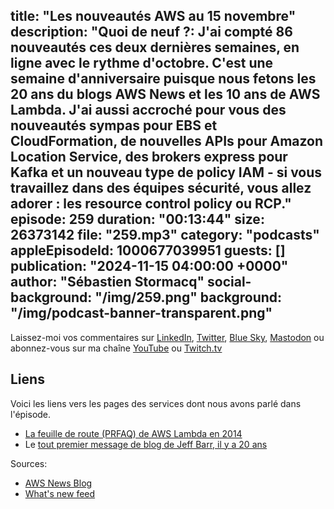 title: "Les nouveautés AWS au 15 novembre"
description: "Quoi de neuf ?: J'ai compté 86 nouveautés ces deux dernières semaines, en ligne avec le rythme d'octobre. C'est une semaine d'anniversaire puisque nous fetons les 20 ans du blogs AWS News et les 10 ans de AWS Lambda. J'ai aussi accroché pour vous des nouveautés sympas pour EBS et CloudFormation, de nouvelles APIs pour Amazon Location Service, des brokers express pour Kafka et un nouveau type de policy IAM - si vous travaillez dans des équipes sécurité, vous allez adorer : les resource control policy ou RCP."
episode: 259
duration: "00:13:44"
size: 26373142
file: "259.mp3"
category: "podcasts"
appleEpisodeId: 1000677039951
guests: []
publication: "2024-11-15 04:00:00 +0000"
author: "Sébastien Stormacq"
social-background: "/img/259.png"
background: "/img/podcast-banner-transparent.png"
---

Laissez-moi vos commentaires sur [LinkedIn](https://www.linkedin.com/in/sebastienstormacq/), [Twitter](https://twitter.com/sebsto), [Blue Sky](https://bsky.app/profile/sebsto.bsky.social), [Mastodon](https://awscommunity.social/@sebsto) ou abonnez-vous sur ma chaîne [YouTube](https://www.youtube.com/sebsto) ou [Twitch.tv](https://www.twitch.tv/sebAWS)

## Liens

Voici les liens vers les pages des services dont nous avons parlé dans l'épisode.

- [La feuille de route (PRFAQ) de AWS Lambda en 2014](https://www.allthingsdistributed.com/2024/11/aws-lambda-turns-10-a-rare-look-at-the-doc-that-started-it.html)
- Le [tout premier message de blog de Jeff Barr, il y a 20 ans](https://aws.amazon.com/blogs/aws/welcome/)


Sources: 

- [AWS News Blog](https://aws.amazon.com/blogs/aws/)
- [What's new feed](https://aws.amazon.com/about-aws/whats-new/2023/)
